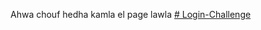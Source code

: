 Ahwa chouf hedha kamla el page lawla
[# Login-Challenge](https://github.com/HasenGHL/Login-Challenge-v2.0.git)
